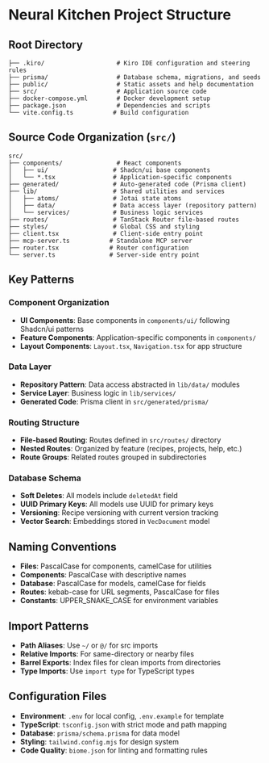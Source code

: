 # Neural Kitchen Project Structure

## Root Directory

```
├── .kiro/                    # Kiro IDE configuration and steering rules
├── prisma/                   # Database schema, migrations, and seeds
├── public/                   # Static assets and help documentation
├── src/                      # Application source code
├── docker-compose.yml        # Docker development setup
├── package.json              # Dependencies and scripts
└── vite.config.ts           # Build configuration
```

## Source Code Organization (`src/`)

```
src/
├── components/               # React components
│   ├── ui/                  # Shadcn/ui base components
│   └── *.tsx                # Application-specific components
├── generated/               # Auto-generated code (Prisma client)
├── lib/                     # Shared utilities and services
│   ├── atoms/               # Jotai state atoms
│   ├── data/                # Data access layer (repository pattern)
│   └── services/            # Business logic services
├── routes/                  # TanStack Router file-based routes
├── styles/                  # Global CSS and styling
├── client.tsx               # Client-side entry point
├── mcp-server.ts           # Standalone MCP server
├── router.tsx              # Router configuration
└── server.ts               # Server-side entry point
```

## Key Patterns

### Component Organization
- **UI Components**: Base components in `components/ui/` following Shadcn/ui patterns
- **Feature Components**: Application-specific components in `components/`
- **Layout Components**: `Layout.tsx`, `Navigation.tsx` for app structure

### Data Layer
- **Repository Pattern**: Data access abstracted in `lib/data/` modules
- **Service Layer**: Business logic in `lib/services/`
- **Generated Code**: Prisma client in `src/generated/prisma/`

### Routing Structure
- **File-based Routing**: Routes defined in `src/routes/` directory
- **Nested Routes**: Organized by feature (recipes, projects, help, etc.)
- **Route Groups**: Related routes grouped in subdirectories

### Database Schema
- **Soft Deletes**: All models include `deletedAt` field
- **UUID Primary Keys**: All models use UUID for primary keys
- **Versioning**: Recipe versioning with current version tracking
- **Vector Search**: Embeddings stored in `VecDocument` model

## Naming Conventions

- **Files**: PascalCase for components, camelCase for utilities
- **Components**: PascalCase with descriptive names
- **Database**: PascalCase for models, camelCase for fields
- **Routes**: kebab-case for URL segments, PascalCase for files
- **Constants**: UPPER_SNAKE_CASE for environment variables

## Import Patterns

- **Path Aliases**: Use `~/` or `@/` for src imports
- **Relative Imports**: For same-directory or nearby files
- **Barrel Exports**: Index files for clean imports from directories
- **Type Imports**: Use `import type` for TypeScript types

## Configuration Files

- **Environment**: `.env` for local config, `.env.example` for template
- **TypeScript**: `tsconfig.json` with strict mode and path mapping
- **Database**: `prisma/schema.prisma` for data model
- **Styling**: `tailwind.config.mjs` for design system
- **Code Quality**: `biome.json` for linting and formatting rules